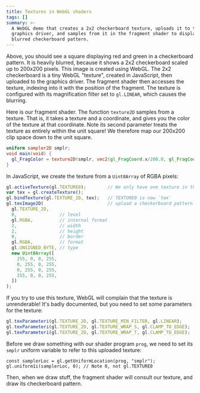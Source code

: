 ```yaml
---
title: Textures in WebGL shaders
tags: []
summary: >-
  A WebGL demo that creates a 2x2 checkerboard texture, uploads it to the
  graphics driver, and samples from it in the fragment shader to display a
  blurred checkerboard pattern.
---
```


<div><canvas width="200" height="200" style="height: 200px; width: 200px;" id="fragmentCanvas"></canvas></div>

<script>
  const canvas = document.getElementById('fragmentCanvas');
  const gl = canvas.getContext('webgl');
  gl.viewport(0,0,canvas.width,canvas.height);
  const vertexBuf = gl.createBuffer();
  gl.bindBuffer(gl.ARRAY_BUFFER, vertexBuf);
  gl.bufferData(gl.ARRAY_BUFFER, new Float32Array([
    -1,1,  -1,-1,  1,-1,
    -1,1,   1,-1,  1, 1,
  ]), gl.STATIC_DRAW);
  gl.clearColor(0,0,0,1);
  gl.activeTexture(gl.TEXTURE0);
  var tex = gl.createTexture();
  gl.bindTexture(gl.TEXTURE_2D, tex);
  gl.texImage2D(
    gl.TEXTURE_2D,
    0,                // level
    gl.RGBA,          // internal format
    2,                // width
    2,                // height
    0,                // border
    gl.RGBA,          // format
    gl.UNSIGNED_BYTE, // type
    new Uint8Array([
      255, 0, 0, 255,
      0, 255, 0, 255,
      0, 255, 0, 255,
      255, 0, 0, 255,
    ])
  );
  gl.texParameteri(gl.TEXTURE_2D, gl.TEXTURE_MIN_FILTER, gl.LINEAR);
  gl.texParameteri(gl.TEXTURE_2D, gl.TEXTURE_WRAP_S, gl.CLAMP_TO_EDGE);
  gl.texParameteri(gl.TEXTURE_2D, gl.TEXTURE_WRAP_T, gl.CLAMP_TO_EDGE);
  const vertShader = gl.createShader(gl.VERTEX_SHADER);
  gl.shaderSource(vertShader, 'attribute vec2 c;void main(void){gl_Position=vec4(c, 0.0, 1.0);}');
  gl.compileShader(vertShader);
  const fragShader = gl.createShader(gl.FRAGMENT_SHADER);
  gl.shaderSource(fragShader,
    'uniform sampler2D smplr;\n'+
    'void main(void) {\n'+
    '  gl_FragColor = texture2D(smplr, vec2(gl_FragCoord.x/200.0, gl_FragCoord.y/200.0));\n'+
    '}');
  gl.compileShader(fragShader);
  if (!gl.getShaderParameter(fragShader, gl.COMPILE_STATUS)) {
    console.error(gl.getShaderInfoLog(fragShader));
  }
  const prog = gl.createProgram();
  gl.attachShader(prog, vertShader);
  gl.attachShader(prog, fragShader);
  gl.linkProgram(prog);
  gl.useProgram(prog);
  const coord = gl.getAttribLocation(prog, "c");
  gl.vertexAttribPointer(coord, 2, gl.FLOAT, false, 0, 0);
  gl.enableVertexAttribArray(coord);
  const samplerLoc = gl.getUniformLocation(prog, "smplr");
  gl.uniform1i(samplerLoc, 0);
  gl.clear(gl.COLOR_BUFFER_BIT);
  gl.drawArrays(gl.TRIANGLES, 0, 6);
</script>

Above, you should see a square displaying red and green in a checkerboard pattern.
It is heavily blurred, because it shows a 2x2 checkerboard scaled up to 200x200 pixels.
This image is created using WebGL.
The 2x2 checkerboard is a tiny WebGL "texture",
created in JavaScript, then uploaded to the graphics driver.
The fragment shader then accesses the texture,
indexing into it with the position of the fragment.
The texture is configured with its magnification filter set to `gl.LINEAR`,
which causes the blurring.

Here is our fragment shader.
The function `texture2D` samples from a texture.
That is, it takes a texture and a coordinate,
and gives you the color of the texture at that coordinate.
Note its second parameter treats the texture as entirely within the unit square!
We therefore map our 200x200 clip space down to the unit square.

```glsl
uniform sampler2D smplr;
void main(void) {
  gl_FragColor = texture2D(smplr, vec2(gl_FragCoord.x/200.0, gl_FragCoord.y/200.0));
}
```

In JavaScript, we create the texture from a `Uint8Array` of RGBA pixels:

```js
gl.activeTexture(gl.TEXTURE0);        // We only have one texture in this program
var tex = gl.createTexture();         
gl.bindTexture(gl.TEXTURE_2D, tex);   // TEXTURE0 is now `tex`
gl.texImage2D(                        // upload a checkerboard pattern to `tex`
  gl.TEXTURE_2D,
  0,                // level
  gl.RGBA,          // internal format
  2,                // width
  2,                // height
  0,                // border
  gl.RGBA,          // format
  gl.UNSIGNED_BYTE, // type
  new Uint8Array([
    255, 0, 0, 255,
    0, 255, 0, 255,
    0, 255, 0, 255,
    255, 0, 0, 255,
  ])
);
```

If you try to use this texture, WebGL will complain that the texture is unrenderable!
It's badly documented, but you need to set some parameters for the texture:

```js
gl.texParameteri(gl.TEXTURE_2D, gl.TEXTURE_MIN_FILTER, gl.LINEAR);
gl.texParameteri(gl.TEXTURE_2D, gl.TEXTURE_WRAP_S, gl.CLAMP_TO_EDGE);
gl.texParameteri(gl.TEXTURE_2D, gl.TEXTURE_WRAP_T, gl.CLAMP_TO_EDGE);
```

Before we draw something with our shader program `prog`,
we need to set its `smplr` uniform variable to refer to this uploaded texture:

```
const samplerLoc = gl.getUniformLocation(prog, "smplr");
gl.uniform1i(samplerLoc, 0); // Note 0, not gl.TEXTURE0
```

Then, when we draw stuff,
the fragment shader will consult our texture,
and draw its checkerboard pattern.
